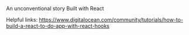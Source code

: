 An unconventional story
Built with React


Helpful links:
https://www.digitalocean.com/community/tutorials/how-to-build-a-react-to-do-app-with-react-hooks
